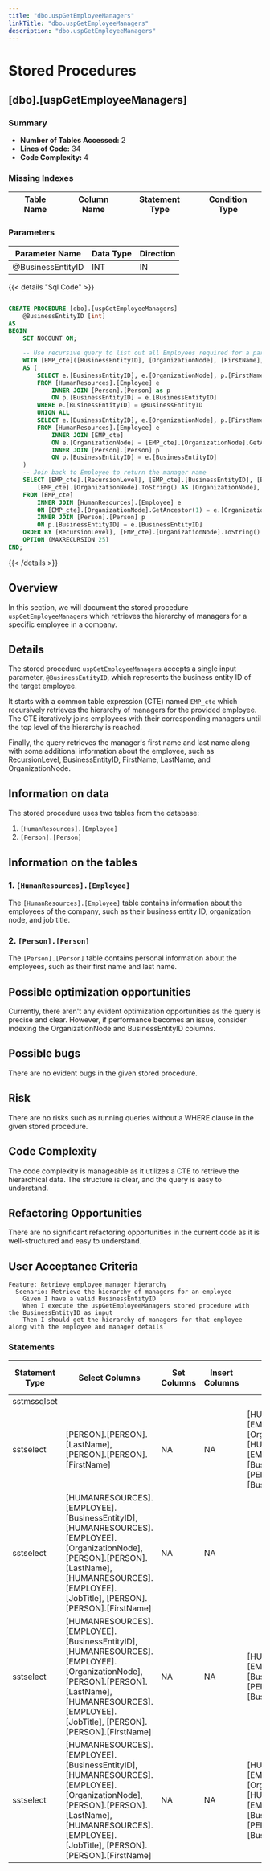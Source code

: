 ```yaml
---
title: "dbo.uspGetEmployeeManagers"
linkTitle: "dbo.uspGetEmployeeManagers"
description: "dbo.uspGetEmployeeManagers"
---
```


# Stored Procedures

## [dbo].[uspGetEmployeeManagers]
### Summary


- **Number of Tables Accessed:** 2
- **Lines of Code:** 34
- **Code Complexity:** 4
### Missing Indexes

| Table Name | Column Name | Statement Type | Condition Type |
|---|---|---|---|


### Parameters

| Parameter Name | Data Type | Direction |
|---|---|---|
| @BusinessEntityID | INT | IN |

{{< details "Sql Code" >}}
```sql

CREATE PROCEDURE [dbo].[uspGetEmployeeManagers]
    @BusinessEntityID [int]
AS
BEGIN
    SET NOCOUNT ON;

    -- Use recursive query to list out all Employees required for a particular Manager
    WITH [EMP_cte]([BusinessEntityID], [OrganizationNode], [FirstName], [LastName], [JobTitle], [RecursionLevel]) -- CTE name and columns
    AS (
        SELECT e.[BusinessEntityID], e.[OrganizationNode], p.[FirstName], p.[LastName], e.[JobTitle], 0 -- Get the initial Employee
        FROM [HumanResources].[Employee] e 
			INNER JOIN [Person].[Person] as p
			ON p.[BusinessEntityID] = e.[BusinessEntityID]
        WHERE e.[BusinessEntityID] = @BusinessEntityID
        UNION ALL
        SELECT e.[BusinessEntityID], e.[OrganizationNode], p.[FirstName], p.[LastName], e.[JobTitle], [RecursionLevel] + 1 -- Join recursive member to anchor
        FROM [HumanResources].[Employee] e 
            INNER JOIN [EMP_cte]
            ON e.[OrganizationNode] = [EMP_cte].[OrganizationNode].GetAncestor(1)
            INNER JOIN [Person].[Person] p 
            ON p.[BusinessEntityID] = e.[BusinessEntityID]
    )
    -- Join back to Employee to return the manager name 
    SELECT [EMP_cte].[RecursionLevel], [EMP_cte].[BusinessEntityID], [EMP_cte].[FirstName], [EMP_cte].[LastName], 
        [EMP_cte].[OrganizationNode].ToString() AS [OrganizationNode], p.[FirstName] AS 'ManagerFirstName', p.[LastName] AS 'ManagerLastName'  -- Outer select from the CTE
    FROM [EMP_cte] 
        INNER JOIN [HumanResources].[Employee] e 
        ON [EMP_cte].[OrganizationNode].GetAncestor(1) = e.[OrganizationNode]
        INNER JOIN [Person].[Person] p 
        ON p.[BusinessEntityID] = e.[BusinessEntityID]
    ORDER BY [RecursionLevel], [EMP_cte].[OrganizationNode].ToString()
    OPTION (MAXRECURSION 25) 
END;

```
{{< /details >}}
## Overview
In this section, we will document the stored procedure `uspGetEmployeeManagers` which retrieves the hierarchy of managers for a specific employee in a company.

## Details
The stored procedure `uspGetEmployeeManagers` accepts a single input parameter, `@BusinessEntityID`, which represents the business entity ID of the target employee.

It starts with a common table expression (CTE) named `EMP_cte` which recursively retrieves the hierarchy of managers for the provided employee. The CTE iteratively joins employees with their corresponding managers until the top level of the hierarchy is reached.

Finally, the query retrieves the manager's first name and last name along with some additional information about the employee, such as RecursionLevel, BusinessEntityID, FirstName, LastName, and OrganizationNode.

## Information on data
The stored procedure uses two tables from the database:

1. `[HumanResources].[Employee]`
2. `[Person].[Person]`

## Information on the tables
### 1. `[HumanResources].[Employee]`
The `[HumanResources].[Employee]` table contains information about the employees of the company, such as their business entity ID, organization node, and job title.

### 2. `[Person].[Person]`
The `[Person].[Person]` table contains personal information about the employees, such as their first name and last name.

## Possible optimization opportunities
Currently, there aren't any evident optimization opportunities as the query is precise and clear. However, if performance becomes an issue, consider indexing the OrganizationNode and BusinessEntityID columns.

## Possible bugs
There are no evident bugs in the given stored procedure.

## Risk
There are no risks such as running queries without a WHERE clause in the given stored procedure.

## Code Complexity
The code complexity is manageable as it utilizes a CTE to retrieve the hierarchical data. The structure is clear, and the query is easy to understand.

## Refactoring Opportunities
There are no significant refactoring opportunities in the current code as it is well-structured and easy to understand.

## User Acceptance Criteria
```
Feature: Retrieve employee manager hierarchy
  Scenario: Retrieve the hierarchy of managers for an employee
    Given I have a valid BusinessEntityID
    When I execute the uspGetEmployeeManagers stored procedure with the BusinessEntityID as input
    Then I should get the hierarchy of managers for that employee along with the employee and manager details
```
### Statements

| Statement Type | Select Columns | Set Columns | Insert Columns | Joins Columns | Where Columns | Order By Columns | Group By Columns | Having Columns | Table Name |
|---|---|---|---|---|---|---|---|---|---|
| sstmssqlset |  |  |  |  |  |  |  |  |  |
| sstselect | [PERSON].[PERSON].[LastName], [PERSON].[PERSON].[FirstName] | NA | NA | [HUMANRESOURCES].[EMPLOYEE].[OrganizationNode], [HUMANRESOURCES].[EMPLOYEE].[BusinessEntityID], [PERSON].[PERSON].[BusinessEntityID] |  |  |  |  | [HumanResources].[Employee], [Person].[Person] |
| sstselect | [HUMANRESOURCES].[EMPLOYEE].[BusinessEntityID], [HUMANRESOURCES].[EMPLOYEE].[OrganizationNode], [PERSON].[PERSON].[LastName], [HUMANRESOURCES].[EMPLOYEE].[JobTitle], [PERSON].[PERSON].[FirstName] | NA | NA |  |  |  |  |  |  |
| sstselect | [HUMANRESOURCES].[EMPLOYEE].[BusinessEntityID], [HUMANRESOURCES].[EMPLOYEE].[OrganizationNode], [PERSON].[PERSON].[LastName], [HUMANRESOURCES].[EMPLOYEE].[JobTitle], [PERSON].[PERSON].[FirstName] | NA | NA | [HUMANRESOURCES].[EMPLOYEE].[BusinessEntityID], [PERSON].[PERSON].[BusinessEntityID] | [HUMANRESOURCES].[EMPLOYEE].[BusinessEntityID] |  |  |  | [HumanResources].[Employee], [Person].[Person] |
| sstselect | [HUMANRESOURCES].[EMPLOYEE].[BusinessEntityID], [HUMANRESOURCES].[EMPLOYEE].[OrganizationNode], [PERSON].[PERSON].[LastName], [HUMANRESOURCES].[EMPLOYEE].[JobTitle], [PERSON].[PERSON].[FirstName] | NA | NA | [HUMANRESOURCES].[EMPLOYEE].[OrganizationNode], [HUMANRESOURCES].[EMPLOYEE].[BusinessEntityID], [PERSON].[PERSON].[BusinessEntityID] |  |  |  |  | [HumanResources].[Employee], [Person].[Person] |

